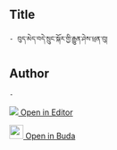 ## Title
	- བུད་མེད་བདེ་སྲུང་སྐོར་གྱི་རྒྱུན་ཤེས་ཕྲན་བུ།

## Author
	- 



[<img src="https://img.icons8.com/color/25/000000/edit-property.png"> Open in Editor](http://editor.openpecha.org/P000731)

[<img width="25" src="https://library.bdrc.io/icons/BUDA-small.svg"> Open in Buda](https://library.bdrc.io/show/bdr:IE0OPP000731)
